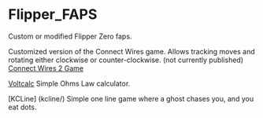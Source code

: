 # Flipper_FAPS

Custom or modified Flipper Zero faps.

Customized version of the Connect Wires game. Allows tracking moves
and rotating either clockwise or counter-clockwise.
(not currently published)
[Connect Wires 2 Game](connect_wires_2/)

[Voltcalc](voltcalc_app/)
Simple Ohms Law calculator.

[KCLine] (kcline/)
Simple one line game where a ghost chases you, and you eat dots.
